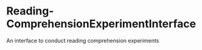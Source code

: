 # Reading-ComprehensionExperimentInterface
An interface to conduct reading comprehension experiments
